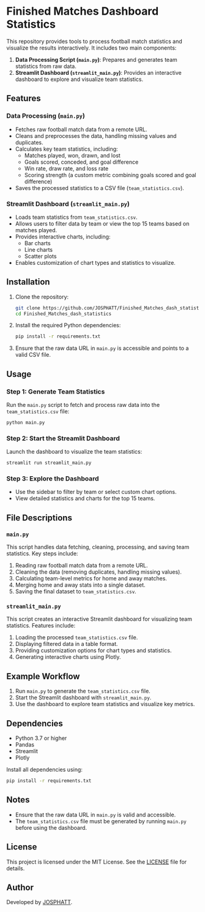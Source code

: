 # Finished Matches Dashboard Statistics

This repository provides tools to process football match statistics and visualize the results interactively. It includes two main components:
1. **Data Processing Script (`main.py`)**: Prepares and generates team statistics from raw data.
2. **Streamlit Dashboard (`streamlit_main.py`)**: Provides an interactive dashboard to explore and visualize team statistics.

## Features

### Data Processing (`main.py`)
- Fetches raw football match data from a remote URL.
- Cleans and preprocesses the data, handling missing values and duplicates.
- Calculates key team statistics, including:
  - Matches played, won, drawn, and lost
  - Goals scored, conceded, and goal difference
  - Win rate, draw rate, and loss rate
  - Scoring strength (a custom metric combining goals scored and goal difference)
- Saves the processed statistics to a CSV file (`team_statistics.csv`).

### Streamlit Dashboard (`streamlit_main.py`)
- Loads team statistics from `team_statistics.csv`.
- Allows users to filter data by team or view the top 15 teams based on matches played.
- Provides interactive charts, including:
  - Bar charts
  - Line charts
  - Scatter plots
- Enables customization of chart types and statistics to visualize.

## Installation

1. Clone the repository:
   ```bash
   git clone https://github.com/JOSPHATT/Finished_Matches_dash_statistics.git
   cd Finished_Matches_dash_statistics
   ```

2. Install the required Python dependencies:
   ```bash
   pip install -r requirements.txt
   ```

3. Ensure that the raw data URL in `main.py` is accessible and points to a valid CSV file.

## Usage

### Step 1: Generate Team Statistics
Run the `main.py` script to fetch and process raw data into the `team_statistics.csv` file:
```bash
python main.py
```

### Step 2: Start the Streamlit Dashboard
Launch the dashboard to visualize the team statistics:
```bash
streamlit run streamlit_main.py
```

### Step 3: Explore the Dashboard
- Use the sidebar to filter by team or select custom chart options.
- View detailed statistics and charts for the top 15 teams.

## File Descriptions

### `main.py`
This script handles data fetching, cleaning, processing, and saving team statistics. Key steps include:
1. Reading raw football match data from a remote URL.
2. Cleaning the data (removing duplicates, handling missing values).
3. Calculating team-level metrics for home and away matches.
4. Merging home and away stats into a single dataset.
5. Saving the final dataset to `team_statistics.csv`.

### `streamlit_main.py`
This script creates an interactive Streamlit dashboard for visualizing team statistics. Features include:
1. Loading the processed `team_statistics.csv` file.
2. Displaying filtered data in a table format.
3. Providing customization options for chart types and statistics.
4. Generating interactive charts using Plotly.

## Example Workflow

1. Run `main.py` to generate the `team_statistics.csv` file.
2. Start the Streamlit dashboard with `streamlit_main.py`.
3. Use the dashboard to explore team statistics and visualize key metrics.

## Dependencies

- Python 3.7 or higher
- Pandas
- Streamlit
- Plotly

Install all dependencies using:
```bash
pip install -r requirements.txt
```

## Notes

- Ensure that the raw data URL in `main.py` is valid and accessible.
- The `team_statistics.csv` file must be generated by running `main.py` before using the dashboard.

## License

This project is licensed under the MIT License. See the [LICENSE](LICENSE) file for details.

## Author

Developed by [JOSPHATT](https://github.com/JOSPHATT).
